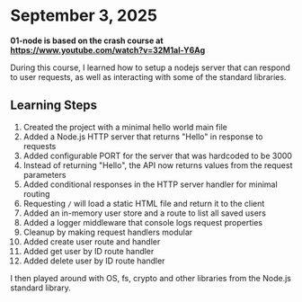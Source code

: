 # September 3, 2025

**01-node is based on the crash course at https://www.youtube.com/watch?v=32M1al-Y6Ag**

During this course, I learned how to setup a nodejs server that can respond to user requests, as well as interacting with some of the standard libraries.

## Learning Steps

1. Created the project with a minimal hello world main file
2. Added a Node.js HTTP server that returns "Hello" in response to requests
3. Added configurable PORT for the server that was hardcoded to be 3000
4. Instead of returning "Hello", the API now returns values from the request parameters
5. Added conditional responses in the HTTP server handler for minimal routing
6. Requesting `/` will load a static HTML file and return it to the client
7. Added an in-memory user store and a route to list all saved users
8. Added a logger middleware that console logs request properties
9. Cleanup by making request handlers modular
10. Added create user route and handler
11. Added get user by ID route handler
12. Added delete user by ID route handler

I then played around with OS, fs, crypto and other libraries from the Node.js standard library.